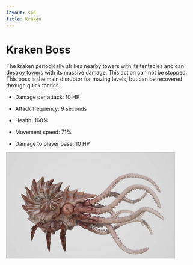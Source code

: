 ```yaml
---
layout: spd
title: Kraken
---
```


# Kraken Boss

The kraken periodically strikes nearby towers with its tentacles and can [destroy towers](/spd/tower) with its massive damage. This action can not be stopped. This boss is the main disruptor for mazing levels, but can be recovered through quick tactics.

* Damage per attack: 10 HP

* Attack frequency: 9 seconds

* Health: 160%

* Movement speed: 71%

* Damage to player base: 10 HP

<img src="/assets/images/spd/enemy-kraken.gif" width="449" height="283">
